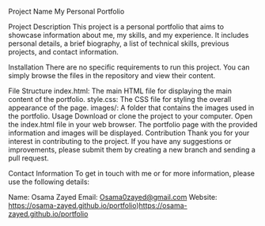 Project Name My Personal Portfolio

Project Description This project is a personal portfolio that aims to showcase information about me, my skills, and my experience. It includes personal details, a brief biography, a list of technical skills, previous projects, and contact information.

Installation There are no specific requirements to run this project. You can simply browse the files in the repository and view their content.

File Structure index.html: The main HTML file for displaying the main content of the portfolio. style.css: The CSS file for styling the overall appearance of the page. images/: A folder that contains the images used in the portfolio. Usage Download or clone the project to your computer. Open the index.html file in your web browser. The portfolio page with the provided information and images will be displayed. Contribution Thank you for your interest in contributing to the project. If you have any suggestions or improvements, please submit them by creating a new branch and sending a pull request.

Contact Information To get in touch with me or for more information, please use the following details:

Name: Osama Zayed Email: Osama0zayed@gmail.com Website: https://osama-zayed.github.io/portfolio)https://osama-zayed.github.io/portfolio
